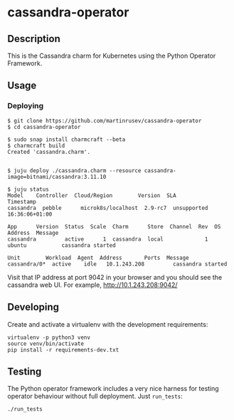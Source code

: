# cassandra-operator

## Description

This is the Cassandra charm for Kubernetes using the Python Operator Framework.

## Usage


### Deploying

```
$ git clone https://github.com/martinrusev/cassandra-operator
$ cd cassandra-operator

$ sudo snap install charmcraft --beta
$ charmcraft build
Created 'cassandra.charm'.


$ juju deploy ./cassandra.charm --resource cassandra-image=bitnami/cassandra:3.11.10

$ juju status
Model    Controller  Cloud/Region        Version  SLA          Timestamp
cassandra  pebble      microk8s/localhost  2.9-rc7  unsupported  16:36:06+01:00

App      Version  Status  Scale  Charm      Store  Channel  Rev  OS      Address  Message
cassandra         active      1  cassandra  local             1  ubuntu           cassandra started

Unit        Workload  Agent  Address       Ports  Message
cassandra/0*  active    idle   10.1.243.208         cassandra started
```

Visit that IP address at port 9042 in your browser and you should see the cassandra web UI. For example, http://10.1.243.208:9042/


## Developing

Create and activate a virtualenv with the development requirements:

```
virtualenv -p python3 venv
source venv/bin/activate
pip install -r requirements-dev.txt
```

## Testing

The Python operator framework includes a very nice harness for testing
operator behaviour without full deployment. Just `run_tests`:

```
./run_tests
```

